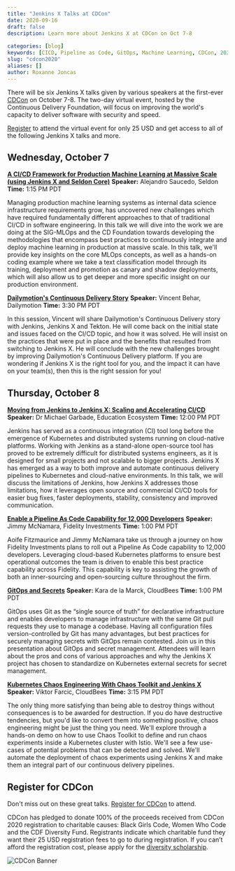 ```yaml
---
title: "Jenkins X Talks at CDCon"
date: 2020-09-16
draft: false
description: Learn more about Jenkins X at CDCon on Oct 7-8
  
categories: [blog]
keywords: [CICD, Pipeline as Code, GitOps, Machine Learning, CDCon, 2020]
slug: "cdcon2020"
aliases: []
author: Roxanne Joncas
---
```

There will be six Jenkins X talks given by various speakers at the first-ever [CDCon](https://events.linuxfoundation.org/cdcon/) on October 7-8. The two-day virtual event, hosted by the Continuous Delivery Foundation, will focus on improving the world's capacity to deliver software with security and speed. 

[Register](https://events.linuxfoundation.org/cdcon/) to attend the virtual event for only 25 USD and get access to all of the following Jenkins X talks and more.

## Wednesday, October 7

**[A CI/CD Framework for Production Machine Learning at Massive Scale (using Jenkins X and Seldon Core)](https://cdcon2020.sched.com/event/dpvW/a-cicd-framework-for-production-machine-learning-at-massive-scale-using-jenkins-x-and-seldon-core-alejandro-saucedo-seldon)**
**Speaker:** Alejandro Saucedo, Seldon
**Time:** 1:15 PM PDT

Managing production machine learning systems as internal data science infrastructure requirements grow, has uncovered new challenges which have required fundamentally different approaches to that of traditional CI/CD in software engineering. In this talk we will dive into the work we are doing at the SIG-MLOps and the CD Foundation towards developing the methodologies that encompass best practices to continuously integrate and deploy machine learning in production at massive scale. In this talk, we'll provide key insights on the core MLOps concepts, as well as a hands-on coding example where we take a text classification model through its training, deployment and promotion as canary and shadow deployments, which will also allow us to get deeper and more specific insight on our production environment.

**[Dailymotion's Continuous Delivery Story](https://cdcon2020.sched.com/event/dpvQ/dailymotions-continuous-delivery-story-vincent-behar-dailymotion)**
**Speaker:** Vincent Behar, Dailymotion
**Time:** 3:30 PM PDT

In this session, Vincent will share Dailymotion's Continuous Delivery story with Jenkins, Jenkins X and Tekton. He will come back on the initial state and issues faced on the CI/CD topic, and how it was solved. He will insist on the practices that were put in place and the benefits that resulted from switching to Jenkins X. He will conclude with the new challenges brought by improving Dailymotion's Continuous Delivery platform. If you are wondering if Jenkins X is the right tool for you, and the impact it can have on your team(s), then this is the right session for you!

## Thursday, October 8

**[Moving from Jenkins to Jenkins X: Scaling and Accelerating CI/CD](https://cdcon2020.sched.com/event/e2NG/moving-from-jenkins-to-jenkins-x-scaling-and-accelerating-cicd-dr-michael-garbade-education-ecosystem)**
**Speaker:** Dr Michael Garbade, Education Ecosystem
**Time:** 12:00 PM PDT

Jenkins has served as a continuous integration (CI) tool long before the emergence of Kubernetes and distributed systems running on cloud-native platforms.
Working with Jenkins as a stand-alone open-source tool has proved to be extremely difficult for distributed systems engineers, as it is designed for small projects and not scalable to bigger projects.
Jenkins X has emerged as a way to both improve and automate continuous delivery pipelines to Kubernetes and cloud-native environments.
In this talk, we will discuss the limitations of Jenkins, how Jenkins X addresses those limitations, how it leverages open source and commercial CI/CD tools for easier bug fixes, faster deployments, stability, consistency and improved communication.

**[Enable a Pipeline As Code Capability for 12,000 Developers](https://cdcon2020.sched.com/event/dpvc/enable-a-pipeline-as-code-capability-for-12000-developers-jimmy-mcnamara-fidelity-investments)**
**Speaker:** Jimmy McNamara, Fidelity Investments
**Time:** 1:00 PM PDT

Aoife Fitzmaurice and Jimmy McNamara take us through a journey on how Fidelity Investments plans to roll out a Pipeline As Code capability to 12,000 developers. Leveraging cloud-based Kubernetes platforms to ensure best operational outcomes the team is driven to enable this best practice capability across Fidelity. This capability is key to assisting the growth of both an inner-sourcing and open-sourcing culture throughout the firm.

**[GitOps and Secrets](https://cdcon2020.sched.com/event/dqON/gitops-and-secrets-kara-de-la-marck-cloudbees)**
**Speaker:** Kara de la Marck, CloudBees
**Time:** 1:00 PM PDT

GitOps uses Git as the “single source of truth” for declarative infrastructure and enables developers to manage infrastructure with the same Git pull requests they use to manage a codebase. Having all configuration files version-controlled by Git has many advantages, but best practices for securely managing secrets with GitOps remain contested. Join us in this presentation about GitOps and secret management. Attendees will learn about the pros and cons of various approaches and why the Jenkins X project has chosen to standardize on Kubernetes external secrets for secret management.

**[Kubernetes Chaos Engineering With Chaos Toolkit and Jenkins X](https://cdcon2020.sched.com/event/dpvT/kubernetes-chaos-engineering-with-chaos-toolkit-and-jenkins-x-viktor-farcic-cloudbees)**
**Speaker:** Viktor Farcic, CloudBees
**Time:** 3:15 PM PDT

The only thing more satisfying than being able to destroy things without consequences is to be awarded for destruction. If you do have destructive tendencies, but you'd like to convert them into something positive, chaos engineering might be just the thing you need. We'll explore through a hands-on demo on how to use Chaos Toolkit to define and run chaos experiments inside a Kubernetes cluster with Istio. We'll see a few use-cases of potential problems that can be detected and solved. We'll automate the deployment of chaos experiments using Jenkins X and make them an integral part of our continuous delivery pipelines.

## Register for CDCon

Don't miss out on these great talks. [Register for CDCon](https://events.linuxfoundation.org/cdcon/) to attend.

CDCon has pledged to donate 100% of the proceeds received from CDCon 2020 registration to charitable causes: Black Girls Code, Women Who Code and the CDF Diversity Fund. Registrants indicate which charitable fund they want their 25 USD registration fees to go to during registration. If you can’t afford the registration cost, please apply for the [diversity scholarship](https://events.linuxfoundation.org/cdcon/attend/scholarships/).

![CDCon Banner](/assets/images/cdcon-register.png)
